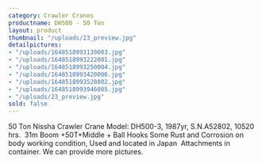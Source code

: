 ```yaml
---
category: Crawler Cranes
productname: DH500 - 50 Ton
layout: product
thumbnail: "/uploads/23_preview.jpg"
detailpictures:
- "/uploads/1648518993139003.jpg"
- "/uploads/1648518993222001.jpg"
- "/uploads/1648518993250004.jpg"
- "/uploads/1648518993420006.jpg"
- "/uploads/1648518993528002.jpg"
- "/uploads/1648518993946005.jpg"
- "/uploads/23_preview.jpg"
sold: false
---
```


50 Ton Nissha Crawler Crane
Model: DH500-3, 1987yr, S.N.A52802, 10520 hrs. 
31m Boom +50T+Middle + Ball Hooks
Some Rust and Corrosion on body
working condition, Used and located in Japan 
Attachments in container. We can provide more pictures.


